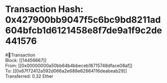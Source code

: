 
Transaction Hash: 0x427900bb9047f5c6bc9bd8211ad604bfcb1d6121458e8f7de9a1f9c2de441576
====================================================================================
  
#💸Transaction  
Block: [[14456667]]  
From: [[0x00000000a50bb64b4bbeceb18715748dface08af]]  
To: [[0x67f72412a592d066a2e688e62664116deabeab29]]  
Transferred: 0.32 Ether